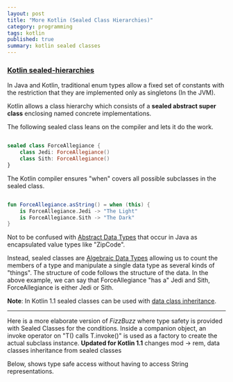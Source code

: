 ```yaml
---
layout: post
title: "More Kotlin (Sealed Class Hierarchies)"
category: programming
tags: kotlin
published: true
summary: kotlin sealed classes
---
```


### [Kotlin sealed-hierarchies](http://kotlinlang.org/docs/reference/classes.html#sealed-classes)

In Java and Kotlin, traditional enum types allow a fixed set of constants with the restriction that they are implemented only as singletons (In the JVM).

Kotlin allows a class hierarchy which consists of a **sealed abstract super class** enclosing named concrete implementations.

The following sealed class leans on the compiler and lets it do the work.

~~~ kotlin

sealed class ForceAllegiance {
    class Jedi: ForceAllegiance()
    class Sith: ForceAllegiance()
}

~~~

The Kotlin compiler ensures "when" covers all possible subclasses in the sealed class.

~~~ kotlin

fun ForceAllegiance.asString() = when (this) {
    is ForceAllegiance.Jedi -> "The Light"
    is ForceAllegiance.Sith -> "The Dark"
}

~~~

Not to be confused with [Abstract Data Types](https://en.wikipedia.org/wiki/Abstract_data_type) that occur in Java as encapsulated value types like "ZipCode".

Instead, sealed classes are [Algebraic Data Types](https://en.wikipedia.org/wiki/Algebraic_data_type) allowing us to count the members of a type and manipulate a single data type as several kinds of "things". The structure of code follows the structure of the data. In the above example, we can say that ForceAllegiance "has a" Jedi and Sith, ForceAllegiance is either Jedi or Sith.

**Note**: In Kotlin 1.1 sealed classes can be used with [data class inheritance](https://github.com/Kotlin/KEEP/blob/master/proposals/data-class-inheritance.md).

---

Here is a more elaborate version of *FizzBuzz* where type safety is provided with Sealed Classes for the conditions.
Inside a companion object, an invoke operator on "T() calls T.invoke()" is used as a factory to create the actual subclass instance. **Updated for Kotlin 1.1** changes mod -> rem, data classes inheritance from sealed classes 

<script src="https://gist.github.com/griffio/d84f39bce91898c5ee31df89e5b162e5.js"></script>

Below, shows type safe access without having to access String representations.

<script src="https://gist.github.com/griffio/ed73fcc7f2e39e2f7d05409bc2fd32b7.js"></script>
